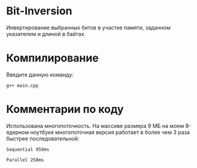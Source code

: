 # Bit-Inversion
Инвертирование выбранных битов в участке памяти, заданном указателем и длиной в байтах.

# Компилирование
Введите данную команду:

    g++ main.cpp

# Комментарии по коду
Использована многопоточность. На массиве размера 9 МБ на моем 8-ядерном ноутбуке многопоточная версия работает в более чем 3 раза быстрее последовательной:

    Sequential 959ms

    Parallel 258ms
